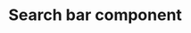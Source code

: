 # Search bar component 


[Git branch]:(https://github.com/codiku/react-native-meteo/tree/018-EN-searchbar)